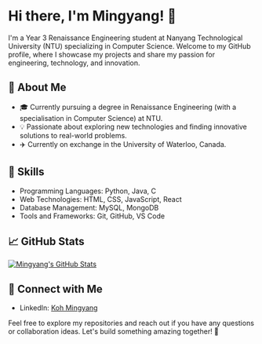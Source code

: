 # Hi there, I'm Mingyang! 👋

I'm a Year 3 Renaissance Engineering student at Nanyang Technological University (NTU) specializing in Computer Science. Welcome to my GitHub profile, where I showcase my projects and share my passion for engineering, technology, and innovation.

## 🚀 About Me

- 🎓 Currently pursuing a degree in Renaissance Engineering (with a specialisation in Computer Science) at NTU.
- 💡 Passionate about exploring new technologies and finding innovative solutions to real-world problems.
- ✈️ Currently on exchange in the University of Waterloo, Canada.

## 🔧 Skills

- Programming Languages: Python, Java, C
- Web Technologies: HTML, CSS, JavaScript, React
- Database Management: MySQL, MongoDB
- Tools and Frameworks: Git, GitHub, VS Code

<!--
## 🛠️ Projects

### Project 1: [Project Name](https://github.com/yourusername/project1)

Brief description of Project 1.

### Project 2: [Project Name](https://github.com/yourusername/project2)

Brief description of Project 2.

### Project 3: [Project Name](https://github.com/yourusername/project3)

Brief description of Project 3.
-->
## 📈 GitHub Stats

[![Mingyang's GitHub Stats](https://github-readme-stats.vercel.app/api?username=CodeLutetium&show_icons=true&theme=radical)](https://github.com/CodeLutetium)

## 🤝 Connect with Me

- LinkedIn: [Koh Mingyang](h[ttps://www.linkedin.com/in/yourlinkedinprofile/](https://www.linkedin.com/in/koh-mingyang-895964229/))

Feel free to explore my repositories and reach out if you have any questions or collaboration ideas. Let's build something amazing together! 🚀


<!--
**CodeLutetium/CodeLutetium** is a ✨ _special_ ✨ repository because its `README.md` (this file) appears on your GitHub profile.

Here are some ideas to get you started:

- 🔭 I’m currently working on ...
- 🌱 I’m currently learning ...
- 👯 I’m looking to collaborate on ...
- 🤔 I’m looking for help with ...
- 💬 Ask me about ...
- 📫 How to reach me: ...
- 😄 Pronouns: ...
- ⚡ Fun fact: ...
-->
